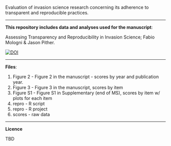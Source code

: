 Evaluation of invasion science research concerning its adherence to transparent and reproducible practices.

___________________________________________________________________________________________________________

**This repository includes data and analyses used for the manuscript**:

Assessing Transparency and Reproducibility in Invasion Science; Fabio Mologni & Jason Pither. 

[![DOI](https://zenodo.org/badge/666553829.svg)](https://doi.org/10.5281/zenodo.14288882)

___________________________________________________________________________________________________________

**Files**:

1) Figure 2 - Figure 2 in the manuscript - scores by year and publication year.
2) Figure 3 - Figure 3 in the manuscript, scores by item
3) Figure S1 - Figure S1 in Supplementary (end of MS), scores by item w/ plots for each item
4) repro - R script
5) repro - R project
6) scores - raw data

___________________________________________________________________________________________________________

**Licence**

TBD
